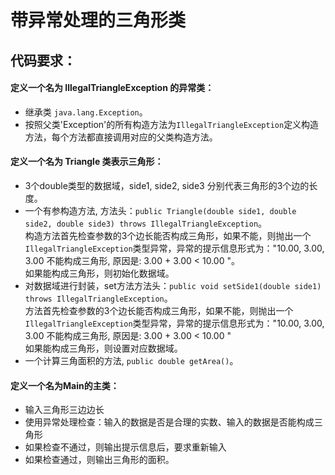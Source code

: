 带异常处理的三角形类
===



代码要求：
---


#### 定义一个名为 IllegalTriangleException 的异常类：<br/>
* 继承类 `java.lang.Exception`。 <br/>
* 按照父类'Exception'的所有构造方法为`IllegalTriangleException`定义构造方法，每个方法都直接调用对应的父类构造方法。<br/>


#### 定义一个名为 Triangle 类表示三角形：<br/>
* 3个double类型的数据域，side1, side2, side3 分别代表三角形的3个边的长度。 <br/>
* 一个有参构造方法, 方法头：`public Triangle(double side1, double side2, double side3) throws IllegalTriangleException`。 <br/> 
构造方法首先检查参数的3个边长能否构成三角形，如果不能，则抛出一个`IllegalTriangleException`类型异常，异常的提示信息形式为："10.00, 3.00, 3.00 不能构成三角形, 原因是: 3.00 + 3.00 < 10.00 "。 <br/>
如果能构成三角形，则初始化数据域。 <br/>
* 对数据域进行封装，set方法方法头：`public void setSide1(double side1) throws IllegalTriangleException`。 <br/>
方法首先检查参数的3个边长能否构成三角形，如果不能，则抛出一个`IllegalTriangleException`类型异常，异常的提示信息形式为："10.00, 3.00, 3.00 不能构成三角形, 原因是: 3.00 + 3.00 < 10.00 " <br/>
如果能构成三角形，则设置对应数据域。 <br/>
* 一个计算三角面积的方法, `public double getArea()`。 <br/>


#### 定义一个名为Main的主类：
* 输入三角形三边边长 <br/> 
* 使用异常处理检查：输入的数据是否是合理的实数、输入的数据是否能构成三角形 <br/>
* 如果检查不通过，则输出提示信息后，要求重新输入 <br/>
* 如果检查通过，则输出三角形的面积。<br/>
